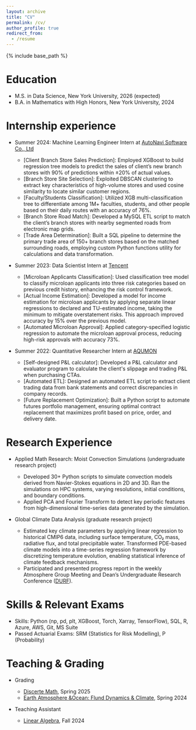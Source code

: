 ```yaml
---
layout: archive
title: "CV"
permalink: /cv/
author_profile: true
redirect_from:
  - /resume
---
```


{% include base_path %}

Education
======
* M.S. in Data Science, New York University, 2026 (expected)
* B.A. in Mathematics with High Honors, New York University, 2024

Internship experience
======
* Summer 2024: Machine Learning Engineer Intern at [AutoNavi Software Co., Ltd](https://www.amap.com/)
  *	\[Client Branch Store Sales Prediction\]: Employed XGBoost to build regression tree models to predict the sales of client’s new branch stores with 90% of predictions within ±20% of actual values.
  *	\[Branch Store Site Selection\]: Exploited DBSCAN clustering to extract key characteristics of high-volume stores and used cosine similarity to locate similar customer regions.
  *	\[Faculty/Students Classification\]: Utilized XGB multi-classification tree to differentiate among 1M+ faculties, students, and other people based on their daily routes with an accuracy of 76%.
  *	\[Branch Store Road Match\]: Developed a MySQL ETL script to match the client’s branch stores with nearby segmented roads from electronic map grids.
  *	\[Trade Area Determination\]: Built a SQL pipeline to determine the primary trade area of 150+ branch stores based on the matched surrounding roads, employing custom Python functions utility for calculations and data transformation.



* Summer 2023: Data Scientist Intern at [Tencent](https://www.tencent.com/en-us/about.html)
  *	\[Microloan Applicants Classification\]: Used classification tree model to classify microloan applicants into three risk categories based on previous credit history, enhancing the risk control framework.
  *	\[Actual Income Estimation\]: Developed a model for income estimation for microloan applicants by applying separate linear regressions to declared and TU-estimated income, taking the minimum to mitigate overstatement risks. This approach improved accuracy by 15% over the previous model.
  *	\[Automated Microloan Approval\]: Applied category-specified logistic regression to automate the microloan approval process, reducing high-risk approvals with accuracy 73%.




* Summer 2022: Quantitative Researcher Intern at [AQUMON](https://www.aqumon.com/en/)
  *	\[Self-designed P&L calculator\]: Developed a P&L calculator and evaluator program to calculate the client's slippage and trading P&L when purchasing CTAs.
  *	\[Automated ETL\]: Designed an automated ETL script to extract client trading data from bank statements and correct discrepancies in company records.
  *	\[Future Replacement Optimization\]: Built a Python script to automate futures portfolio management, ensuring optimal contract replacement that maximizes profit based on price, order, and delivery date.



Research Experience
======
* Applied Math Research: Moist Convection Simulations	(undergraduate research project)
  *	Developed 30+ Python scripts to simulate convection models derived from Navier-Stokes equations in 2D and 3D. Ran the simulations on HPC systems, varying resolutions, initial conditions, and boundary conditions.
  *	Applied PCA and Fourier Transform to detect key periodic features from high-dimensional time-series data generated by the simulation.

* Global Climate Data Analysis (graduate research project)
  *	Estimated key climate parameters by applying linear regression to historical CMIP6 data, including surface temperature, CO₂ mass, radiative flux, and total precipitable water. Transformed PDE-based climate models into a time-series regression framework by discretizing temperature evolution, enabling statistical inference of climate feedback mechanisms.
  *	Participated and presented progress report in the weekly Atmosphere Group Meeting and Dean’s
Undergraduate Research Conference ([DURF](https://cas.nyu.edu/undergraduate-research/undergraduate-research-conference.html)).


Skills & Relevant Exams
======
*	Skills: Python (np, pd, plt, XGBoost, Torch, Xarray, TensorFlow), SQL, R, Azure, AWS, Git, MS Suite
*	Passed Actuarial Exams: SRM (Statistics for Risk Modelling), P (Probability)

  
Teaching & Grading
======
* Grading
  * [Discerte Math](https://math.nyu.edu/dynamic/courses/undergrad/math-ua-120/), Spring 2025
  * [Earth Atmosphere &Ocean: Flund Dynamics & Climate](https://math.nyu.edu/dynamic/courses/undergrad/math-ua-228/), Spring 2024
 
* Teaching Assistant
  * [Linear Algebra](https://math.nyu.edu/dynamic/courses/undergrad/math-ua-140/), Fall 2024
  
